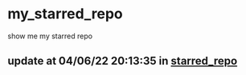 # my_starred_repo
show me my starred repo

update at 04/06/22 20:13:35 in [starred_repo](./index.html)
---

